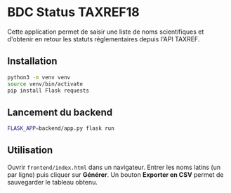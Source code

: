 # BDC Status TAXREF18

Cette application permet de saisir une liste de noms scientifiques et d'obtenir en retour les statuts réglementaires depuis l'API TAXREF.

## Installation

```bash
python3 -m venv venv
source venv/bin/activate
pip install Flask requests
```

## Lancement du backend

```bash
FLASK_APP=backend/app.py flask run
```

## Utilisation

Ouvrir `frontend/index.html` dans un navigateur. Entrer les noms latins (un par ligne) puis cliquer sur **Générer**. Un bouton **Exporter en CSV** permet de sauvegarder le tableau obtenu.
